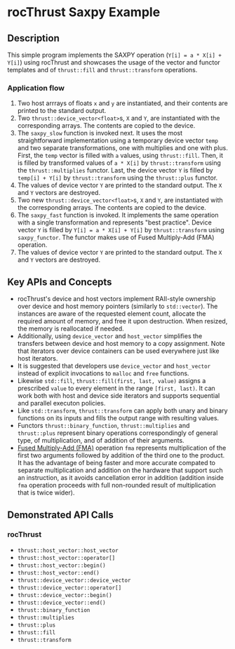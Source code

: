 # rocThrust Saxpy Example

## Description

This simple program implements the SAXPY operation (`Y[i] = a * X[i] + Y[i]`) using rocThrust and showcases the usage of the vector and functor templates and of `thrust::fill` and `thrust::transform` operations.

### Application flow

1. Two host arrrays of floats `x` and `y` are instantiated, and their contents are printed to the standard output.
2. Two `thrust::device_vector<float>`s, `X` and `Y`, are instantiated with the corresponding arrays. The contents are copied to the device.
3. The `saxpy_slow` function is invoked next. It uses the most straightforward implementation using a temporary device vector `temp` and two separate transformations, one with multiplies and one with plus. First, the `temp` vector is filled with `a` values, using `thrust::fill`. Then, it is filled by transformed values of `a * X[i]` by `thrust::transform` using the `thrust::multiplies` functor. Last, the device vector `Y` is filled by `temp[i] + Y[i]` by `thrust::transform` using the `thrust::plus` functor.
4. The values of device vector `Y` are printed to the standard output. The `X` and `Y` vectors are destroyed.
5. Two new `thrust::device_vector<float>`s, `X` and `Y`, are instantiated with the corresponding arrays. The contents are copied to the device.
6. The `saxpy_fast` function is invoked. It implements the same operation with a single transformation and represents "best practice". Device vector `Y` is filled by `Y[i] = a * X[i] + Y[i]` by `thrust::transform` using `saxpy_functor`. The functor makes use of Fused Multiply-Add (FMA) operation.
7. The values of device vector `Y` are printed to the standard output. The `X` and `Y` vectors are destroyed.

## Key APIs and Concepts

- rocThrust's device and host vectors implement RAII-style ownership over device and host memory pointers (similarly to `std::vector`). The instances are aware of the requested element count, allocate the required amount of memory, and free it upon destruction. When resized, the memory is reallocated if needed.
- Additionally, using `device_vector` and `host_vector` simplifies the transfers between device and host memory to a copy assignment. Note that iterators over device containers can be used everywhere just like host iterators.
- It is suggested that developers use `device_vector` and `host_vector` instead of explicit invocations to `malloc` and `free` functions.
- Likewise `std::fill`, `thrust::fill(first, last, value)` assigns a prescribed `value` to every element in the range `[first, last)`. It can work both with host and device side iterators and supports sequential and parallel executon policies.
- Like `std::transform`, `thrust::transform` can apply both unary and binary functions on its inputs and fills the output range with resulting values.
- Functors `thrust::binary_function`, `thrust::multiplies` and `thrust::plus` represent binary operations correspondingly of general type, of multiplication, and of addition of their arguments.
- [Fused Multiply-Add (FMA)](https://en.cppreference.com/w/cpp/numeric/math/fma) operation `fma` represents multiplication of the first two arguments followed by addition of the third one to the product. It has the advantage of being faster and more accurate compated to separate multiplication and addition on the hardware that support such an instruction, as it avoids cancellation error in addition (addition inside `fma` operation proceeds with full non-rounded result of multiplication that is twice wider).

## Demonstrated API Calls

### rocThrust

- `thrust::host_vector::host_vector`
- `thrust::host_vector::operator[]`
- `thrust::host_vector::begin()`
- `thrust::host_vector::end()`
- `thrust::device_vector::device_vector`
- `thrust::device_vector::operator[]`
- `thrust::device_vector::begin()`
- `thrust::device_vector::end()`
- `thrust::binary_function`
- `thrust::multiplies`
- `thrust::plus`
- `thrust::fill`
- `thrust::transform`
